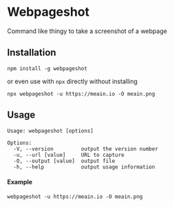 # Webpageshot

Command like thingy to take a screenshot of a webpage


## Installation

```
npm install -g webpageshot
```

or even use with `npx` directly without installing

```
npx webpageshot -u https://meain.io -O meain.png
```

## Usage

```
Usage: webpageshot [options]

Options:
  -V, --version         output the version number
  -u, --url [value]     URL to capture
  -O, --output [value]  output file
  -h, --help            output usage information
```

#### Example

```
webpageshot -u https://meain.io -O meain.png
```

